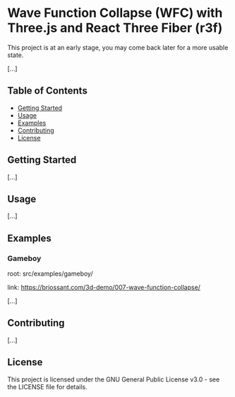 # Wave Function Collapse (WFC) with Three.js and React Three Fiber (r3f)

This project is at an early stage, you may come back later for a more usable state.

[...]

## Table of Contents
- [Getting Started](#getting-started)
- [Usage](#Usage)
- [Examples](#Examples)
- [Contributing](#Contributing)
- [License](#License)

## Getting Started
[...]

## Usage
[...]

## Examples

### Gameboy
root: src/examples/gameboy/

link: https://briossant.com/3d-demo/007-wave-function-collapse/

[...]

## Contributing
[...]

## License
This project is licensed under the GNU General Public License v3.0 - see the LICENSE file for details.
